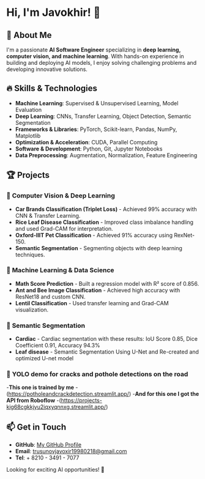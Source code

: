# Hi, I'm Javokhir! 👋

## 🚀 About Me
I'm a passionate **AI Software Engineer** specializing in **deep learning, computer vision, and machine learning**. With hands-on experience in building and deploying AI models, I enjoy solving challenging problems and developing innovative solutions.

## 🔥 Skills & Technologies
- **Machine Learning**: Supervised & Unsupervised Learning, Model Evaluation
- **Deep Learning**: CNNs, Transfer Learning, Object Detection, Semantic Segmentation
- **Frameworks & Libraries**: PyTorch, Scikit-learn, Pandas, NumPy, Matplotlib
- **Optimization & Acceleration**: CUDA, Parallel Computing
- **Software & Development**: Python, Git, Jupyter Notebooks
- **Data Preprocessing**: Augmentation, Normalization, Feature Engineering

## 🏆 Projects
### 🔹 **Computer Vision & Deep Learning**
- **Car Brands Classification (Triplet Loss)** - Achieved 99% accuracy with CNN & Transfer Learning.
- **Rice Leaf Disease Classification** - Improved class imbalance handling and used Grad-CAM for interpretation.
- **Oxford-IIIT Pet Classification** - Achieved 91% accuracy using RexNet-150.
- **Semantic Segmentation** - Segmenting objects with deep learning techniques.

### 🔹 **Machine Learning & Data Science**
- **Math Score Prediction** - Built a regression model with R² score of 0.856.
- **Ant and Bee Image Classification** - Achieved high accuracy with ResNet18 and custom CNN.
- **Lentil Classification** - Used transfer learning and Grad-CAM visualization.

### 🔹 **Semantic Segmentation**
- **Cardiac** - Cardiac segmentation with these results: IoU Score	0.85, Dice Coefficient	0.91, Accuracy	94.3%
- **Leaf disease** - Semantic Segmentation Using U-Net and Re-created and optimized U-net model

### 🔹 **YOLO demo for cracks and pothole detections on the road**
-**This one is trained by me** -(https://potholeandcrackdetection.streamlit.app/)
-**And for this one I got the API from Roboflow** -(https://projects-kig68cgkkjyu2iqxyqnnxg.streamlit.app/)
## 📫 Get in Touch
- **GitHub**: [My GitHub Profile](https://github.com/James7799)
- **Email**: trusunovjavoxir19980218@gmail.com
- **Tel**: + 8210 - 3491 - 7077

Looking for exciting AI opportunities! 🚀

